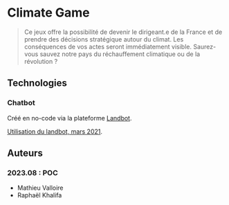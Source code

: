 # Climate Game

> Ce jeux offre la possibilité de devenir le dirigeant.e de la France et de prendre des décisions stratégique autour du climat. Les conséquences de vos actes seront immédiatement visible. Saurez-vous sauvez notre pays du réchauffement climatique ou de la révolution ?

## Technologies
### Chatbot

Créé en no-code via la plateforme [Landbot](https://landbot.io/).

[Utilisation du landbot, mars 2021](https://docs.google.com/document/d/1XpFdTkBTXttUmchOk1xrFVOY1ZB1b7x3/edit).

## Auteurs

### 2023.08 : POC
* Mathieu Valloire
* Raphaël Khalifa
